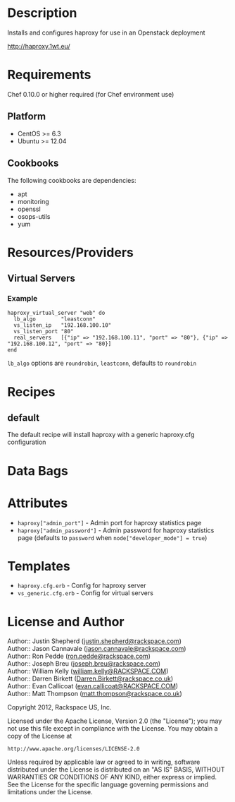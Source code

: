 Description
===========

Installs and configures haproxy for use in an Openstack deployment

http://haproxy.1wt.eu/

Requirements
============

Chef 0.10.0 or higher required (for Chef environment use)

Platform
--------

* CentOS >= 6.3
* Ubuntu >= 12.04

Cookbooks
---------

The following cookbooks are dependencies:

* apt
* monitoring
* openssl
* osops-utils
* yum

Resources/Providers
===================

Virtual Servers
---------------

### Example

    haproxy_virtual_server "web" do
      lb_algo        "leastconn"
      vs_listen_ip   "192.168.100.10"
      vs_listen_port "80"
      real_servers   [{"ip" => "192.168.100.11", "port" => "80"}, {"ip" => "192.168.100.12", "port" => "80}]
    end

`lb_algo` options are `roundrobin`, `leastconn`, defaults to `roundrobin`

Recipes
=======

default
-------

The default recipe will install haproxy with a generic haproxy.cfg configuration

Data Bags
=========

Attributes 
==========

* `haproxy["admin_port"]` - Admin port for haproxy statistics page
* `haproxy["admin_password"]` - Admin password for haproxy statistics page (defaults to `password` when `node["developer_mode"] = true`)

Templates
=========

* `haproxy.cfg.erb` - Config for haproxy server
* `vs_generic.cfg.erb` - Config for virtual servers

License and Author
==================

Author:: Justin Shepherd (<justin.shepherd@rackspace.com>)  
Author:: Jason Cannavale (<jason.cannavale@rackspace.com>)  
Author:: Ron Pedde (<ron.pedde@rackspace.com>)  
Author:: Joseph Breu (<joseph.breu@rackspace.com>)  
Author:: William Kelly (<william.kelly@RACKSPACE.COM>)  
Author:: Darren Birkett (<Darren.Birkett@rackspace.co.uk>)  
Author:: Evan Callicoat (<evan.callicoat@RACKSPACE.COM>)  
Author:: Matt Thompson (<matt.thompson@rackspace.co.uk>)  

Copyright 2012, Rackspace US, Inc.

Licensed under the Apache License, Version 2.0 (the "License");
you may not use this file except in compliance with the License.
You may obtain a copy of the License at

    http://www.apache.org/licenses/LICENSE-2.0

Unless required by applicable law or agreed to in writing, software distributed under the License is distributed on an "AS IS" BASIS, WITHOUT WARRANTIES OR CONDITIONS OF ANY KIND, either express or implied. See the License for the specific language governing permissions and limitations under the License.
